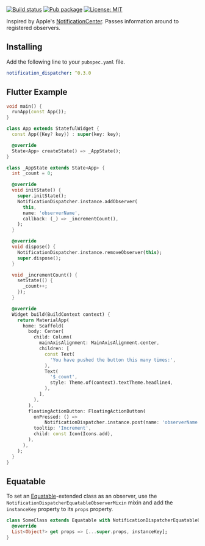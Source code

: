 [![Build status](https://github.com/pongloongyeat/notification_dispatcher/actions/workflows/dart.yaml/badge.svg)](https://github.com/pongloongyeat/notification_dispatcher/actions/workflows/dart.yaml)
[![Pub package](https://img.shields.io/pub/v/notification_dispatcher.svg)](https://pub.dev/packages/notification_dispatcher)
[![License: MIT](https://img.shields.io/badge/License-MIT-blue.svg)](https://opensource.org/licenses/MIT)

Inspired by Apple's [NotificationCenter](https://developer.apple.com/documentation/foundation/notificationcenter). Passes information around to registered observers.

## Installing

Add the following line to your `pubspec.yaml` file.

```yaml
notification_dispatcher: ^0.3.0
```

## Flutter Example
```dart
void main() {
  runApp(const App());
}

class App extends StatefulWidget {
  const App({Key? key}) : super(key: key);

  @override
  State<App> createState() => _AppState();
}

class _AppState extends State<App> {
  int _count = 0;

  @override
  void initState() {
    super.initState();
    NotificationDispatcher.instance.addObserver(
      this,
      name: 'observerName',
      callback: (_) => _incrementCount(),
    );
  }

  @override
  void dispose() {
    NotificationDispatcher.instance.removeObserver(this);
    super.dispose();
  }

  void _incrementCount() {
    setState(() {
      _count++;
    });
  }

  @override
  Widget build(BuildContext context) {
    return MaterialApp(
      home: Scaffold(
        body: Center(
          child: Column(
            mainAxisAlignment: MainAxisAlignment.center,
            children: [
              const Text(
                'You have pushed the button this many times:',
              ),
              Text(
                '$_count',
                style: Theme.of(context).textTheme.headline4,
              ),
            ],
          ),
        ),
        floatingActionButton: FloatingActionButton(
          onPressed: () =>
              NotificationDispatcher.instance.post(name: 'observerName'),
          tooltip: 'Increment',
          child: const Icon(Icons.add),
        ),
      ),
    );
  }
}
```

## Equatable

To set an [Equatable](https://pub.dev/packages/equatable)-extended class as an observer, use the `NotificationDispatcherEquatableObserverMixin` mixin and add the `instanceKey` property to its `props` property.

```dart
class SomeClass extends Equatable with NotificationDispatcherEquatableObserverMixin {
  @override
  List<Object?> get props => [...super.props, instanceKey];
}
```
